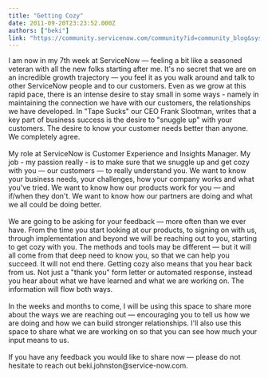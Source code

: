 ```yaml
---
title: "Getting Cozy"
date: 2011-09-20T23:23:52.000Z
authors: ["beki"]
link: "https://community.servicenow.com/community?id=community_blog&sys_id=dc5de229dbd0dbc01dcaf3231f9619e1"
---
```

<p>I am now in my 7th week at ServiceNow — feeling a bit like a seasoned veteran with all the new folks starting after me. It's no secret that we are on an incredible growth trajectory — you feel it as you walk around and talk to other ServiceNow people and to our customers. Even as we grow at this rapid pace, there is an intense desire to stay small in some ways - namely in maintaining the connection we have with our customers, the relationships we have developed. In "Tape Sucks" our CEO Frank Slootman, writes that a key part of business success is the desire to "snuggle up" with your customers. The desire to know your customer needs better than anyone. We completely agree.<br /><br />My role at ServiceNow is Customer Experience and Insights Manager. My job - my passion really - is to make sure that we snuggle up and get cozy with you — our customers — to really understand you. We want to know your business needs, your challenges, how your company works and what you've tried. We want to know how our products work for you — and if/when they don't. We want to know how our partners are doing and what we all could be doing better.<br /><br />We are going to be asking for your feedback — more often than we ever have. From the time you start looking at our products, to signing on with us, through implementation and beyond we will be reaching out to you, starting to get cozy with you. The methods and tools may be different — but it will all come from that deep need to know you, so that we can help you succeed. It will not end there. Getting cozy also means that you hear back from us. Not just a "thank you" form letter or automated response, instead you hear about what we have learned and what we are working on. The information will flow both ways.<br /><br />In the weeks and months to come, I will be using this space to share more about the ways we are reaching out — encouraging you to tell us how we are doing and how we can build stronger relationships. I'll also use this space to share what we are working on so that you can see how much your input means to us.<br /><br />If you have any feedback you would like to share now — please do not hesitate to reach out beki.johnston@service-now.com.</p>